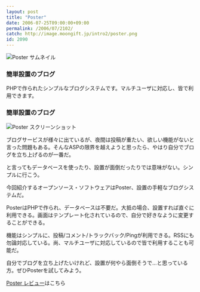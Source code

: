 ```yaml
---
layout: post
title: "Poster"
date: 2006-07-25T09:00:00+09:00
permalink: /2006/07/2102/
catch: http://image.moongift.jp/intro2/poster.png
id: 2090
---
```

 ![Poster サムネイル](http://image.moongift.jp/intro2/poster.t.png "Poster サムネイル")
  

### 簡単設置のブログ
  
PHPで作られたシンプルなブログシステムです。マルチユーザに対応し、皆で利用できます。  
<!--more-->  

### 簡単設置のブログ
  

![Poster スクリーンショット](http://image.moongift.jp/intro2/poster.png "Poster スクリーンショット")

  

ブログサービスが様々に出ているが、夜間は投稿が重たい、欲しい機能がないと言った問題もある。そんなASPの限界を越えようと思ったら、やはり自分でブログを立ち上げるのが一番だ。

  

と言ってもデータベースを使ったり、設置が面倒だったりでは意味がない。シンプルに行こう。

  

今回紹介するオープンソース・ソフトウェアはPoster、設置の手軽なブログシステムだ。

  

PosterはPHPで作られ、データベースは不要だ。大抵の場合、設置すれば直ぐに利用できる。画面はテンプレート化されているので、自分で好きなように変更することができる。

  

機能はシンプルに、投稿/コメント/トラックバック/Pingが利用できる。RSSにも勿論対応している。尚、マルチユーザに対応しているので皆で利用することも可能だ。

  

自分でブログを立ち上げたいけれど、設置が何やら面倒そうで…と思っている方。ぜひPosterを試してみよう。

  

[Poster レビュー](http://oss.moongift.jp/review/i-2111.html)はこちら

